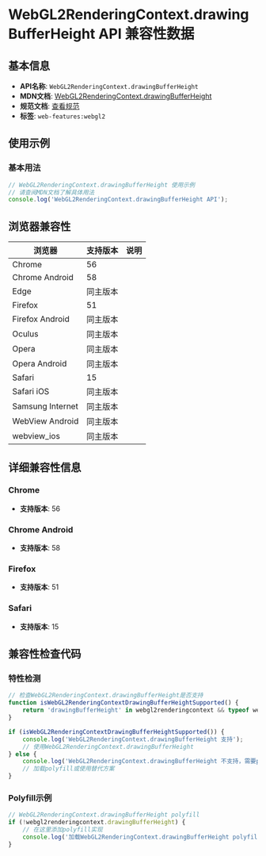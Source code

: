 # WebGL2RenderingContext.drawingBufferHeight API 兼容性数据

## 基本信息

- **API名称**: `WebGL2RenderingContext.drawingBufferHeight`
- **MDN文档**: [WebGL2RenderingContext.drawingBufferHeight](https://developer.mozilla.org/docs/Web/API/WebGLRenderingContext/drawingBufferHeight)
- **规范文档**: [查看规范](https://registry.khronos.org/webgl/specs/latest/1.0/#DOM-WebGLRenderingContext-drawingBufferHeight)
- **标签**: `web-features:webgl2`

## 使用示例

### 基本用法

```javascript
// WebGL2RenderingContext.drawingBufferHeight 使用示例
// 请查阅MDN文档了解具体用法
console.log('WebGL2RenderingContext.drawingBufferHeight API');
```

## 浏览器兼容性

| 浏览器 | 支持版本 | 说明 |
|--------|----------|------|
| Chrome | 56 |  |
| Chrome Android | 58 |  |
| Edge | 同主版本 |  |
| Firefox | 51 |  |
| Firefox Android | 同主版本 |  |
| Oculus | 同主版本 |  |
| Opera | 同主版本 |  |
| Opera Android | 同主版本 |  |
| Safari | 15 |  |
| Safari iOS | 同主版本 |  |
| Samsung Internet | 同主版本 |  |
| WebView Android | 同主版本 |  |
| webview_ios | 同主版本 |  |

## 详细兼容性信息

### Chrome

- **支持版本**: 56

### Chrome Android

- **支持版本**: 58

### Firefox

- **支持版本**: 51

### Safari

- **支持版本**: 15

## 兼容性检查代码

### 特性检测

```javascript
// 检查WebGL2RenderingContext.drawingBufferHeight是否支持
function isWebGL2RenderingContextDrawingBufferHeightSupported() {
    return 'drawingBufferHeight' in webgl2renderingcontext && typeof webgl2renderingcontext.drawingBufferHeight === 'function';
}

if (isWebGL2RenderingContextDrawingBufferHeightSupported()) {
    console.log('WebGL2RenderingContext.drawingBufferHeight 支持');
    // 使用WebGL2RenderingContext.drawingBufferHeight
} else {
    console.log('WebGL2RenderingContext.drawingBufferHeight 不支持，需要polyfill');
    // 加载polyfill或使用替代方案
}
```

### Polyfill示例

```javascript
// WebGL2RenderingContext.drawingBufferHeight polyfill
if (!webgl2renderingcontext.drawingBufferHeight) {
    // 在这里添加polyfill实现
    console.log('加载WebGL2RenderingContext.drawingBufferHeight polyfill');
}
```

